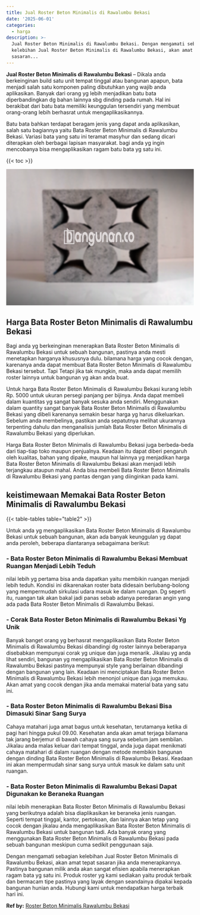 ```yaml
---
title: Jual Roster Beton Minimalis di Rawalumbu Bekasi
date: '2025-06-01'
categories:
  - harga
description: >-
  Jual Roster Beton Minimalis di Rawalumbu Bekasi. Dengan mengamati sebagian
  kelebihan Jual Roster Beton Minimalis di Rawalumbu Bekasi, akan amat tepat
  sasaran...
---
```


**Jual Roster Beton Minimalis di Rawalumbu Bekasi** – Dikala anda berkeinginan build satu unit tempat tinggal atau bangunan apapun, bata menjadi salah satu komponen paling dibutuhkan yang wajib anda aplikasikan. Banyak dari orang yg lebih menjadikan batu bata diperbandingkan dg bahan lainnya sbg dinding pada rumah. Hal ini berakibat dari batu bata memiliki keunggulan tersendiri yang membuat orang-orang lebih berhasrat untuk mengaplikasikannya.

Batu bata bahkan terdapat beragam jenis yang dapat anda aplikasikan, salah satu bagiannya yaitu Bata Roster Beton Minimalis di Rawalumbu Bekasi. Variasi bata yang satu ini teramat masyhur dan sedang dicari diterapkan oleh berbagai lapisan masyarakat. bagi anda yg ingin mencobanya bisa mengaplikasikan ragam batu bata yg satu ini.

{{< toc >}}

![Jual Roster Beton Minimalis di Rawalumbu Bekasi](/images/bata-roster-minimalis-22.png)

## Harga Bata Roster Beton Minimalis di Rawalumbu Bekasi

Bagi anda yg berkeinginan menerapkan Bata Roster Beton Minimalis di Rawalumbu Bekasi untuk sebuah bangunan, pastinya anda mesti menetapkan harganya khususnya dulu. bilamana harga yang cocok dengan, karenanya anda dapat membuat Bata Roster Beton Minimalis di Rawalumbu Bekasi tersebut. Tapi Tetapi jika tak mungkin, maka anda dapat memilih roster lainnya untuk bangunan yg akan anda buat.

Untuk harga Bata Roster Beton Minimalis di Rawalumbu Bekasi kurang lebih Rp. 5000 untuk ukuran persegi panjang per bijinya. Anda dapat membeli dalam kuantitas yg sangat banyak sesuka anda sendiri. Menggunakan dalam quantity sangat banyak Bata Roster Beton Minimalis di Rawalumbu Bekasi yang dibeli karenanya semakin besar harga yg harus dikeluarkan. Sebelum anda membelinya, pastikan anda sepatutnya melihat ukurannya terpenting dahulu dan menganalisis jumlah Bata Roster Beton Minimalis di Rawalumbu Bekasi yang diperlukan.

Harga Bata Roster Beton Minimalis di Rawalumbu Bekasi juga berbeda-beda dari tiap-tiap toko maupun penjualnya. Keadaan itu dapat diberi pengaruh oleh kualitas, bahan yang dipake, maupun hal lainnya yg menjadikan harga Bata Roster Beton Minimalis di Rawalumbu Bekasi akan menjadi lebih terjangkau ataupun mahal. Anda bisa membeli Bata Roster Beton Minimalis di Rawalumbu Bekasi yang pantas dengan yang diinginkan pada kami.

## keistimewaan Memakai Bata Roster Beton Minimalis di Rawalumbu Bekasi

{{< table-tables table="table2" >}}

Untuk anda yg mengaplikasikan Bata Roster Beton Minimalis di Rawalumbu Bekasi untuk sebuah bangunan, akan ada banyak keunggulan yg dapat anda peroleh, beberapa diantaranya sebagaimana berikut:

### \- Bata Roster Beton Minimalis di Rawalumbu Bekasi Membuat Ruangan Menjadi Lebih Teduh

nilai lebih yg pertama bisa anda dapatkan yaitu membikin ruangan menjadi lebih teduh. Kondisi ini dikarenakan roster bata didesain berlubang-bolong yang mempermudah sirkulasi udara masuk ke dalam ruangan. Dg seperti itu, ruangan tak akan bakal jadi panas sebab adanya peredaran angin yang ada pada Bata Roster Beton Minimalis di Rawalumbu Bekasi.

### \- Corak Bata Roster Beton Minimalis di Rawalumbu Bekasi Yg Unik

Banyak banget orang yg berhasrat mengaplikasikan Bata Roster Beton Minimalis di Rawalumbu Bekasi dibandingi dg roster lainnya beberapanya disebabkan mempunyai corak yg unique dan juga menarik. Jikalau yg anda lihat sendiri, bangunan yg mengaplikasikan Bata Roster Beton Minimalis di Rawalumbu Bekasi pastinya mempunyai style yang berlainan dibandingi dengan bangunan yang lain. Keadaan ini menciptakan Bata Roster Beton Minimalis di Rawalumbu Bekasi lebih menonjol unique dan juga memukau. Akan amat yang cocok dengan jika anda memakai material bata yang satu ini.

### \- Bata Roster Beton Minimalis di Rawalumbu Bekasi Bisa Dimasuki Sinar Sang Surya

Cahaya matahari juga amat bagus untuk kesehatan, terutamanya ketika di pagi hari hingga pukul 09.00. Kesehatan anda akan amat terjaga bilamana tak jarang berjemur di bawah cahaya sang surya sebelum jam sembilan. Jikalau anda malas keluar dari tempat tinggal, anda juga dapat menikmati cahaya matahari di dalam ruangan dengan metode membikin bangunan dengan dinding Bata Roster Beton Minimalis di Rawalumbu Bekasi. Keadaan ini akan mempermudah sinar sang surya untuk masuk ke dalam satu unit ruangan.

### \- Bata Roster Beton Minimalis di Rawalumbu Bekasi Dapat Digunakan ke Beraneka Ruangan

nilai lebih menerapkan Bata Roster Beton Minimalis di Rawalumbu Bekasi yang berikutnya adalah bisa diaplikasikan ke beraneka jenis ruangan. Seperti tempat tinggal, kantor, pertokoan, dan lainnya akan tetap yang cocok dengan jikalau anda mengaplikasikan Bata Roster Beton Minimalis di Rawalumbu Bekasi untuk bangunan tadi. Ada banyak orang yang menggunakan Bata Roster Beton Minimalis di Rawalumbu Bekasi pada sebuah bangunan meskipun cuma sedikit penggunaan saja.

Dengan mengamati sebagian kelebihan Jual Roster Beton Minimalis di Rawalumbu Bekasi, akan amat tepat sasaran jika anda menerapkannya. Pastinya bangunan milik anda akan sangat efisien apabila menerapkan ragam bata yg satu ini. Produk roster yg kami sediakan yaitu produk terbaik dan bermacam tipe pastinya yang layak dengan seandainya dipakai kepada bangunan hunian anda. Hubungi kami untuk mendapatkan harga terbaik hari ini.

**Ref by:** [Roster Beton Minimalis Rawalumbu Bekasi](https://id.wikipedia.org/wiki/Roster)

